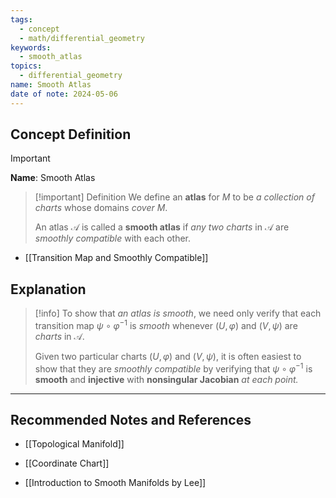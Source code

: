 ```yaml
---
tags:
  - concept
  - math/differential_geometry
keywords:
  - smooth_atlas
topics:
  - differential_geometry
name: Smooth Atlas
date of note: 2024-05-06
---
```


## Concept Definition

>[!important]
>**Name**: Smooth Atlas

>[!important] Definition
>We define an **atlas** for $M$ to be *a collection of charts* whose domains *cover* $M$. 
>
>An atlas $\mathcal{A}$ is called a **smooth atlas** if *any two charts* in $\mathcal{A}$ are *smoothly compatible* with each other.

- [[Transition Map and Smoothly Compatible]]

## Explanation

>[!info]
>To show that *an atlas is smooth*, we need only verify that each transition map $\psi \circ \varphi^{-1}$ is *smooth* whenever $(U, \varphi)$ and $(V, \psi)$ are *charts* in $\mathcal{A}$. 
>
>Given two particular charts $(U, \varphi)$ and $(V, \psi)$, it is often easiest to show that they are *smoothly compatible* by verifying that $\psi \circ \varphi^{-1}$ is **smooth** and **injective** with **nonsingular Jacobian** *at each point.*




-----------
##  Recommended Notes and References

- [[Topological Manifold]]
- [[Coordinate Chart]]


- [[Introduction to Smooth Manifolds by Lee]]